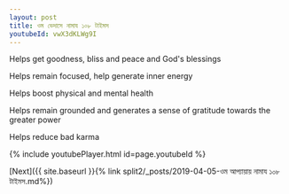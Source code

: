 ```yaml
---
layout: post
title: ওম ভেদাসে নামায ১০৮ টাইমস
youtubeId: vwX3dKLWg9I
---
```

 
 
Helps get goodness, bliss and peace and God's blessings
 
Helps remain focused, help generate inner energy 
 
Helps boost physical and mental health 
 
Helps remain grounded and generates a sense of gratitude towards the greater power 
 
Helps reduce bad karma
 
 
 
 


{% include youtubePlayer.html id=page.youtubeId %}
 
[Next]({{ site.baseurl }}{% link  split2/_posts/2019-04-05-ওম আপ্যায়ায় নামায  ১০৮ টাইমস.md%})
 

